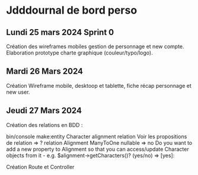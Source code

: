 # Jdddournal de bord perso

## Lundi 25 mars 2024 Sprint 0
Création des wireframes mobiles gestion de personnage et new compte.
Elaboration prototype charte graphique (couleur/typo/logo).

## Mardi 26 Mars 2024 

Création Wireframe mobile, desktoop et tablette, fiche récap personnage et new user.

## Jeudi 27 Mars 2024 

Création des relations en BDD :

bin/console make:entity Character
alignment
relation
Voir les propositions de relation => ?
relation
Alignment
ManyToOne
nullable => no
Do you want to add a new property to Alignment so that you can access/update Character objects from it - e.g. $alignment->getCharacters()? (yes/no) => [yes]:

Création Route et Controller 